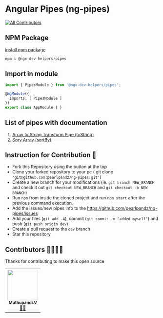 # Angular Pipes (ng-pipes)

<!-- ALL-CONTRIBUTORS-BADGE:START - Do not remove or modify this section -->
[![All Contributors](https://img.shields.io/badge/all_contributors-1-red.svg?style=flat-square)](#contributors-)
<!-- ALL-CONTRIBUTORS-BADGE:END -->

## NPM Package

[install npm package](https://www.npmjs.com/package/@ngx-dev-helpers/pipes)

```typescript
npm i @ngx-dev-helpers/pipes
```

## Import in module

```typescript
import { PipesModule } from '@ngx-dev-helpers/pipes';

@NgModule({
  imports: [ PipesModule ]
})
export class AppModule { }
```

## List of pipes with documentation
1. [Array to String Transform Pipe (toString)](./readme/toString.md)
2. [Sory Array (sortBy)](./readme/sortBy.md)


## Instruction for Contribution 🤝
- Fork this Repository using the button at the top
- Clone your forked repository to your pc ( git clone ```'git@github.com:pearlpandz/ng-pipes.git'```)
- Create a new branch for your modifications (ie. `git branch NEW_BRANCH` and check it out `git checkout NEW_BRANCH` and `git checkout -b NEW BRANCH`)
- Run ```npm``` from inside the cloned project and run ```npm start``` after the previous command execution.
- Add the issues/new pipes info to the https://github.com/pearlpandz/ng-pipes/issues
- Add your files (`git add -A`), commit (`git commit -m "added myself"`) and push (`git push origin dev`)
- Create a pull request to the `dev` branch
- Star this repository


## Contributors 👨‍💻👩‍💻

Thanks for contributing to make this open source

<!-- ALL-CONTRIBUTORS-LIST:START - Do not remove or modify this section -->
<!-- prettier-ignore-start -->
<!-- markdownlint-disable -->
<table>
  <tr>
    <td align="center"><a href="https://dribbble.com/pearlpandz"><img src="https://avatars2.githubusercontent.com/u/12746886?v=4" width="100px;" alt=""/><br /><sub><b>Muthupandi V</b></sub></a><br /><a href="https://github.com/pearlpandz" title="Initiator & Developer">👨‍💻</a></td>
  </tr>
</table>
